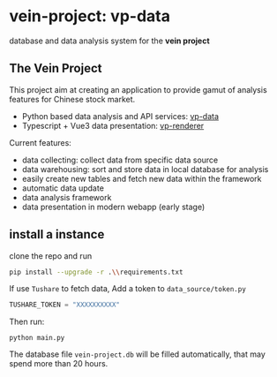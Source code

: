 # vein-project: vp-data
database and data analysis system for the **vein project**

## The Vein Project

This project aim at creating an application to provide gamut of analysis features for Chinese stock market.

- Python based data analysis and API services: [vp-data](https://github.com/vein-project-team/vp-data)
- Typescript + Vue3 data presentation: [vp-renderer](https://github.com/vein-project-team/vp-renderer)

Current features:

- data collecting: collect data from specific data source
- data warehousing: sort and store data in local database for analysis
- easily create new tables and fetch new data within the framework
- automatic data update
- data analysis framework
- data presentation in modern webapp (early stage)

## install a instance

clone the repo and run

```bash
pip install --upgrade -r .\\requirements.txt
```

If use `Tushare` to fetch data, Add a token to `data_source/token.py`

```python
TUSHARE_TOKEN = "XXXXXXXXXX"
```

Then run:

```
python main.py
```

The database file `vein-project.db` will be filled automatically, that may spend more than 20 hours.
